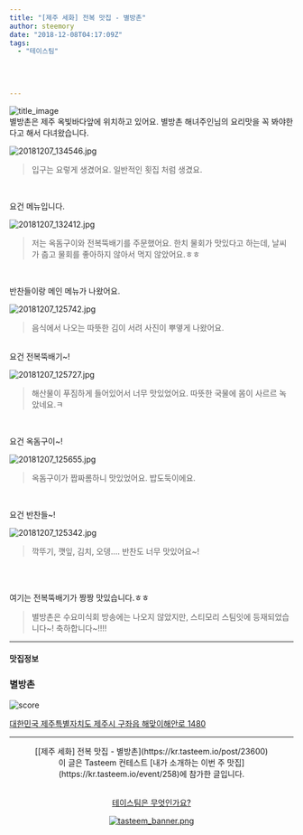 ```yaml
---
title: "[제주 세화] 전복 맛집 - 별방촌"
author: steemory
date: "2018-12-08T04:17:09Z"
tags:
  - "테이스팀"
  
  
  
  
---
```

![title_image](https://static.tasteem.io/uploads/3843/post/23600/content_2edfd1b8-3227-4512-824a-a9f31d97a8f2.jpeg)
<br/>
별방촌은 제주 옥빛바다앞에 위치하고 있어요. 별방촌 해녀주인님의 요리맛을 꼭 봐야한다고 해서 다녀왔습니다.

![20181207_134546.jpg](https://static.tasteem.io/uploads/image/image/114742/913bc193-fc09-4c56-830d-cd2b9745223f.jpeg)
> 입구는 요렇게 생겼어요. 일반적인 횟집 처럼 생겼요.

<br>

요건 메뉴입니다.

![20181207_132412.jpg](https://static.tasteem.io/uploads/image/image/114743/913bc193-fc09-4c56-830d-cd2b9745223f.jpeg)
> 저는 옥돔구이와 전복뚝배기를 주문했어요. 한치 물회가 맛있다고 하는데, 날씨가 춥고 물회를 좋아하지 않아서 먹지 않았어요.ㅎㅎ

<br>

반찬들이랑 메인 메뉴가 나왔어요. 

![20181207_125742.jpg](https://static.tasteem.io/uploads/image/image/114744/1066bfc4-22ad-4868-8ae7-3be65b7a2190.jpeg)
> 음식에서 나오는 따뜻한 김이 서려 사진이 뿌옇게 나왔어요.

<br>
요건 전복뚝배기~!

![20181207_125727.jpg](https://static.tasteem.io/uploads/image/image/114747/913bc193-fc09-4c56-830d-cd2b9745223f.jpeg)
> 해산물이 푸짐하게 들어있어서 너무 맛있었어요. 따뜻한 국물에 몸이 사르르 녹았네요.ㅋ

<br>

요건 옥돔구이~!

![20181207_125655.jpg](https://static.tasteem.io/uploads/image/image/114746/1066bfc4-22ad-4868-8ae7-3be65b7a2190.jpeg)
> 옥돔구이가 짭짜롬하니 맛있었어요. 밥도둑이에요.

<br>

요건 반찬들~!

![20181207_125342.jpg](https://static.tasteem.io/uploads/image/image/114745/1066bfc4-22ad-4868-8ae7-3be65b7a2190.jpeg)
> 깍뚜기, 깻잎, 김치, 오뎅.... 반찬도 너무 맛있어요~! 


<br>
<br>


여기는 전복뚝배기가 짱짱 맛있습니다.ㅎㅎ
<br>
> 별방촌은 수요미식회 방송에는 나오지 않았지만, 스티모리 스팀잇에 등재되었습니다~! 축하합니다~!!!!

---------------------
#### 맛집정보
### 별방촌
![score](https://static.tasteem.io/images/steem/1Crowns.png)

[대한민국 제주특별자치도 제주시 구좌읍 해맞이해안로 1480](https://kr.tasteem.io/post/23600#map)

-----------------------------------------
<center>[[제주 세화] 전복 맛집 - 별방촌](https://kr.tasteem.io/post/23600)
<br/>이 글은 Tasteem 컨테스트
 [내가 소개하는  이번 주 맛집](https://kr.tasteem.io/event/258)에 참가한 글입니다.

<br/>[테이스팀은 무엇인가요?](https://kr.tasteem.io/about)

[![tasteem_banner.png](https://static.tasteem.io/images/tasteem_banner_v3.png)](https://kr.tasteem.io)</center>